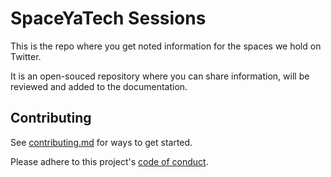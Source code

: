# SpaceYaTech Sessions
This is the repo where you get noted information for the spaces we hold on Twitter.

It is an open-souced repository where you can share information, will be reviewed and added to the documentation.

## Contributing
See [contributing.md](https://github.com/SpaceyaTechKe/SpaceYaTech-sessions/blob/main/CONTRIBUTING.md) for ways to get started.

Please adhere to this project's [code of conduct](https://github.com/SpaceyaTechKe/SpaceYaTech-sessions/blob/main/CODE_OF_CONDUCT.md).
